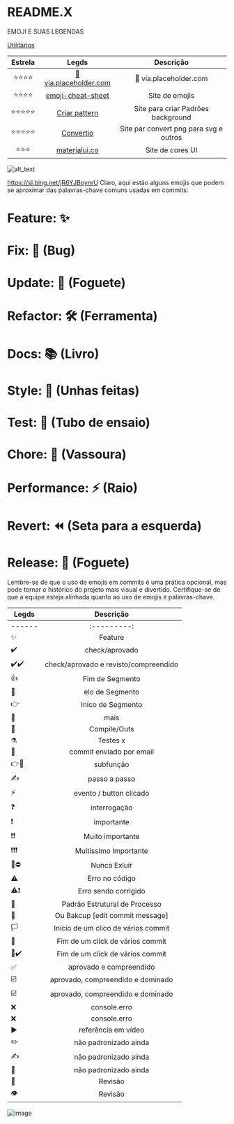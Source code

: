 # README.X
EMOJI E SUAS LEGENDAS


[Utilitários]()


|  Estrela     | Legds | Descrição |
|  :-------:    | :------: |:---------:|
| ⭐⭐⭐⭐    | [🚀 via.placeholder.com](https://chat.openai.com/share/7c65e2ee-d84e-4689-8232-f12311a6a8c1) | 🚀 via.placeholder.com
| ⭐⭐⭐⭐    | [emoji-cheat-sheet](https://github.com/ikatyang/emoji-cheat-sheet/blob/master/README.md) | Site de emojis
| ⭐⭐⭐⭐⭐ | [Criar pattern](https://patternico.com/)   |  Site para criar Padrões background|
| ⭐⭐⭐⭐⭐ | [Convertio](https://convertio.co/pt/) | Site par convert png para svg e outros
| ⭐⭐⭐ | [materialui.co](https://materialui.co/colors/) | Site de cores UI

![_alt_text_](https://img.shields.io/badge/🚀_Fase_Dev-Backend-red?style=flat)

https://sl.bing.net/jR6YJBoynrU
Claro, aqui estão alguns emojis que podem se aproximar das palavras-chave comuns usadas em commits:

**Feature:** ✨
==================
**Fix:** 🐛 (Bug)
==================
**Update:** 🚀 (Foguete)
==================
**Refactor:** 🛠️ (Ferramenta)
==================
**Docs:** 📚 (Livro)
==================
**Style:** 💅 (Unhas feitas)
==================
**Test:** 🧪 (Tubo de ensaio)
==================
**Chore:** 🧹 (Vassoura)
==================
**Performance:** ⚡ (Raio)
==================
**Revert:** ⏪ (Seta para a esquerda)
==================
**Release:** 🚀 (Foguete)
==================

Lembre-se de que o uso de emojis em commits é uma prática opcional, mas pode tornar o histórico do projeto mais visual e divertido. Certifique-se de que a equipe esteja alinhada quanto ao uso de emojis e palavras-chave.

| Legds | Descrição |
|------ |:---------:|
|------ |:---------: |
| ✨    | Feature   |
| ✔️    | check/aprovado
| ✔️✔️ | check/aprovado e revisto/compreendido
| 👍    | Fim de Segmento
| 🔸    |  elo de Segmento
| 👉    |  Iníco de Segmento
| 🔽    | mais
| 🧩    | Compile/Outs  |
| ⚗️    | Testes x   | 
| 📩    | commit enviado por email |
| 👉🔸 |  subfunção                   |
| ✍️   |  passo a passo               |
| ⚡   |  evento / button clicado     |
| ❓    |  interrogação                |
| ❗     |  importante                 |
| ❗❗    |  Muito importante           |
| ❗❗❗   |  Muitíssimo Importante      |
| 🚧⛔ |  Nunca Exluir               |
| ⚠️    |  Erro no código             |
| ⚠️❗   |  Erro sendo corrigido       |
| 🏁    | Padrão Estrutural de Processo |
| 🏁    | Ou Bakcup [edit commit message] |
| 🏳️    | Início de um clico de vários commit|
| 🚩    | Fim de um click de vários commit
| 🚩✔️  | Fim de um click de vários commit
| ✅    | aprovado e compreendido
| ☑️    | aprovado, compreendido e dominado
| ☑️    | aprovado, compreendido e dominado
| ❌    | console.erro
| ❌    | console.erro
| ▶️    | referência em vídeo
| ✏️    | não padronizado ainda
| ✍️    | não padronizado ainda
| 📍     | não padronizado ainda
| 👀    | Revisão
| 👁️    | Revisão


![image](https://github.com/H7-Dev/README.X/assets/93455937/d87b8230-3eb5-4ddf-a8ea-8bc1a30678ba)
